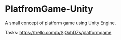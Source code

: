 # PlatfromGame-Unity
A small concept of platform game using Unity Engine.

Tasks: https://trello.com/b/SjOxhDZs/platformgame
